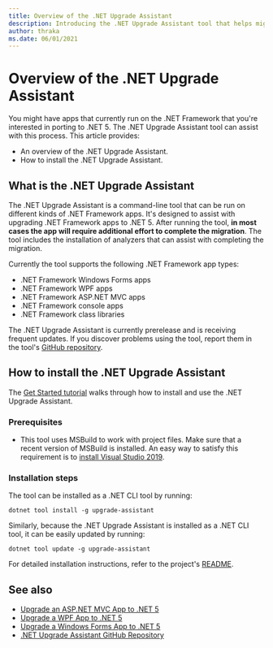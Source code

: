 ```yaml
---
title: Overview of the .NET Upgrade Assistant
description: Introducing the .NET Upgrade Assistant tool that helps migrate from .NET Framework and upgrades your projects to .NET 5.
author: thraka
ms.date: 06/01/2021
---
```

# Overview of the .NET Upgrade Assistant

You might have apps that currently run on the .NET Framework that you're interested in porting to .NET 5. The .NET Upgrade Assistant tool can assist with this process. This article provides:

- An overview of the .NET Upgrade Assistant.
- How to install the .NET Upgrade Assistant.

## What is the .NET Upgrade Assistant

The .NET Upgrade Assistant is a command-line tool that can be run on different kinds of .NET Framework apps. It's designed to assist with upgrading .NET Framework apps to .NET 5. After running the tool, **in most cases the app will require additional effort to complete the migration**. The tool includes the installation of analyzers that can assist with completing the migration.

Currently the tool supports the following .NET Framework app types:

- .NET Framework Windows Forms apps
- .NET Framework WPF apps
- .NET Framework ASP.NET MVC apps
- .NET Framework console apps
- .NET Framework class libraries

The .NET Upgrade Assistant is currently prerelease and is receiving frequent updates. If you discover problems using the tool, report them in the tool's [GitHub repository](https://github.com/dotnet/upgrade-assistant).

## How to install the .NET Upgrade Assistant

The [Get Started tutorial](https://aka.ms/dotnet-upgrade-assistant-install) walks through how to install and use the .NET Upgrade Assistant.

### Prerequisites

- This tool uses MSBuild to work with project files. Make sure that a recent version of MSBuild is installed. An easy way to satisfy this requirement is to [install Visual Studio 2019](https://visualstudio.microsoft.com/downloads/).

### Installation steps

The tool can be installed as a .NET CLI tool by running:

```dotnet
dotnet tool install -g upgrade-assistant
```

Similarly, because the .NET Upgrade Assistant is installed as a .NET CLI tool, it can be easily updated by running:

```dotnet
dotnet tool update -g upgrade-assistant
```

For detailed installation instructions, refer to the project's [README](https://github.com/dotnet/upgrade-assistant).

## See also

- [Upgrade an ASP.NET MVC App to .NET 5](upgrade-assistant-aspnetmvc.md)
- [Upgrade a WPF App to .NET 5](upgrade-assistant-wpf-framework.md)
- [Upgrade a Windows Forms App to .NET 5](upgrade-assistant-winforms-framework.md)
- [.NET Upgrade Assistant GitHub Repository](https://github.com/dotnet/upgrade-assistant)
